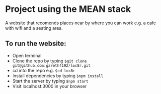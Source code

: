# Project using the MEAN stack
A website that recomends places near by where you can work e.g. a cafe with wifi and a seating area.

## To run the website:
* Open terminal
* Clone the repo by typing `$git clone git@github.com:gareth4192/loc8r.git`
* cd into the repo e.g. `$cd loc8r`
* Install dependencies by typing `$npm install`
* Start the server by typing `$npm start`
* Visit localhost:3000 in your browser
